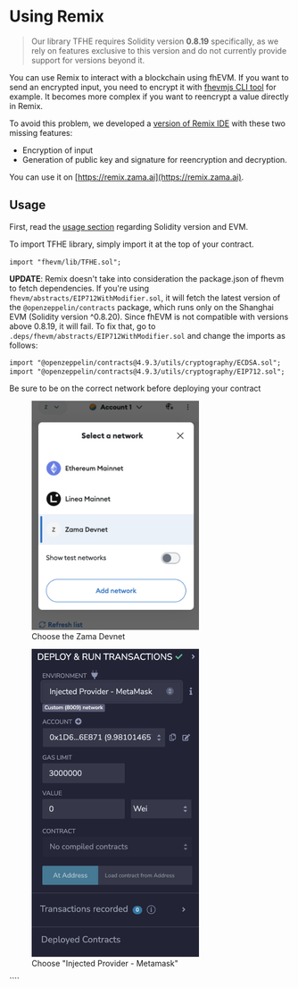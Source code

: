 # Using Remix

> Our library TFHE requires Solidity version **0.8.19** specifically, as we rely on features exclusive to this version and do not currently provide support for versions beyond it.

You can use Remix to interact with a blockchain using fhEVM. If you want to send an encrypted input, you need to encrypt it with [fhevmjs CLI tool](https://docs.zama.ai/fhevm/client/getting_started/cli) for example. It becomes more complex if you want to reencrypt a value directly in Remix.

To avoid this problem, we developed a [version of Remix IDE](https://github.com/zama-ai/remix-project) with these two missing features:

- Encryption of input
- Generation of public key and signature for reencryption and decryption.

You can use it on [https://remix.zama.ai](https://remix.zama.ai).

## Usage

First, read the [usage section](../getting_started.md#usage) regarding Solidity version and EVM.

To import TFHE library, simply import it at the top of your contract.

`import "fhevm/lib/TFHE.sol";`

**UPDATE**: Remix doesn't take into consideration the package.json of fhevm to fetch dependencies. If you're using `fhevm/abstracts/EIP712WithModifier.sol`, it will fetch the latest version of the `@openzeppelin/contracts` package, which runs only on the Shanghai EVM (Solidity version ^0.8.20). Since fhEVM is not compatible with versions above 0.8.19, it will fail. To fix that, go to `.deps/fhevm/abstracts/EIP712WithModifier.sol` and change the imports as follows:

```solidity
import "@openzeppelin/contracts@4.9.3/utils/cryptography/ECDSA.sol";
import "@openzeppelin/contracts@4.9.3/utils/cryptography/EIP712.sol";
```

Be sure to be on the correct network before deploying your contract

<figure><img src="../../.gitbook/assets/metamask_select_network.png" alt="" width="300"><figcaption>
Choose the Zama Devnet</figcaption></figure>

<figure><img src="../../.gitbook/assets/remix_deploy.png" alt="" width="300"><figcaption>
Choose "Injected Provider - Metamask"</figcaption></figure>
````
